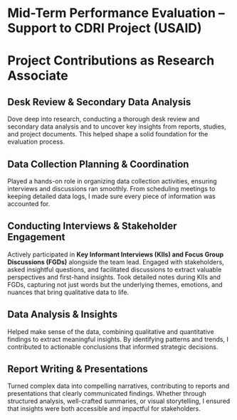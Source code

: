# Mid-Term Performance Evaluation – Support to CDRI Project (USAID)

# Project Contributions as Research Associate  

## Desk Review & Secondary Data Analysis  
Dove deep into research, conducting a thorough desk review and secondary data analysis and to uncover key insights from reports, studies, and project documents. 
This helped shape a solid foundation for the evaluation process.  

## Data Collection Planning & Coordination  
Played a hands-on role in organizing data collection activities, ensuring interviews and discussions ran smoothly. 
From scheduling meetings to keeping detailed data logs, I made sure every piece of information was accounted for.  

## Conducting Interviews & Stakeholder Engagement  
Actively participated in **Key Informant Interviews (KIIs) and Focus Group Discussions (FGDs)** alongside the team lead. Engaged with stakeholders, asked insightful questions, and facilitated discussions to extract valuable perspectives and first-hand insights. Took detailed notes during KIIs and FGDs, capturing not just words but the underlying themes, emotions, and nuances that bring qualitative data to life.  

## Data Analysis & Insights  
Helped make sense of the data, combining qualitative and quantitative findings to extract meaningful insights. By identifying patterns and trends, I contributed to actionable conclusions that informed strategic decisions.  

## Report Writing & Presentations  
Turned complex data into compelling narratives, contributing to reports and presentations that clearly communicated findings. Whether through structured analysis, well-crafted summaries, or visual storytelling, I ensured that insights were both accessible and impactful for stakeholders.  
